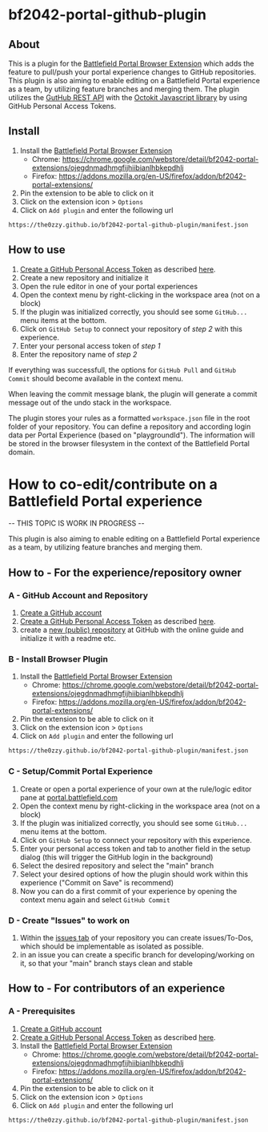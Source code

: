 # bf2042-portal-github-plugin

## About

This is a plugin for the [Battlefield Portal Browser Extension](https://github.com/LennardF1989/BF2042-Portal-Extensions) which adds the feature to pull/push your portal experience changes to GitHub repositories.
This plugin is also aiming to enable editing on a Battlefield Portal experience as a team, by utilizing feature branches and merging them.
The plugin utilizes the [GutHub REST API](https://docs.github.com/en/rest) with the [Octokit Javascript library](https://github.com/octokit/octokit.js) by using GitHub Personal Access Tokens.

## Install

1. Install the [Battlefield Portal Browser Extension](https://github.com/LennardF1989/BF2042-Portal-Extensions)
   - Chrome: https://chrome.google.com/webstore/detail/bf2042-portal-extensions/ojegdnmadhmgfijhiibianlhbkepdhlj
   - Firefox: https://addons.mozilla.org/en-US/firefox/addon/bf2042-portal-extensions/
2. Pin the extension to be able to click on it
3. Click on the extension icon > `Options`
4. Click on `Add plugin` and enter the following url

```txt
https://the0zzy.github.io/bf2042-portal-github-plugin/manifest.json
```

## How to use

1. [Create a GitHub Personal Access Token](https://github.com/settings/tokens) as described [here](https://docs.github.com/en/articles/creating-an-access-token-for-command-line-use).
2. Create a new repository and initialize it
3. Open the rule editor in one of your portal experiences
4. Open the context menu by right-clicking in the workspace area (not on a block)
5. If the plugin was initialized correctly, you should see some `GitHub...` menu items at the bottom.
6. Click on `GitHub Setup` to connect your repository of _step 2_ with this experience.
7. Enter your personal access token of _step 1_
8. Enter the repository name of _step 2_

If everything was successfull, the options for `GitHub Pull` and `GitHub Commit` should become available in the context menu.

When leaving the commit message blank, the plugin will generate a commit message out of the undo stack in the workspace.

The plugin stores your rules as a formatted `workspace.json` file in the root folder of your repository.
You can define a repository and according login data per Portal Experience (based on "playgroundId").
The information will be stored in the browser filesystem in the context of the Battlefield Portal domain.

# How to co-edit/contribute on a Battlefield Portal experience

-- THIS TOPIC IS WORK IN PROGRESS --

This plugin is also aiming to enable editing on a Battlefield Portal experience as a team, by utilizing feature branches and merging them.

## How to - For the experience/repository owner

### A - GitHub Account and Repository

1. [Create a GitHub account](https://github.com/signup)
1. [Create a GitHub Personal Access Token](https://github.com/settings/tokens) as described [here](https://docs.github.com/en/articles/creating-an-access-token-for-command-line-use).
1. create a [new (public) repository](https://github.com/new) at GitHub with the online guide and initialize it with a readme etc.

### B - Install Browser Plugin

1. Install the [Battlefield Portal Browser Extension](https://github.com/LennardF1989/BF2042-Portal-Extensions)
   - Chrome: https://chrome.google.com/webstore/detail/bf2042-portal-extensions/ojegdnmadhmgfijhiibianlhbkepdhlj
   - Firefox: https://addons.mozilla.org/en-US/firefox/addon/bf2042-portal-extensions/
1. Pin the extension to be able to click on it
1. Click on the extension icon > `Options`
1. Click on `Add plugin` and enter the following url

```txt
https://the0zzy.github.io/bf2042-portal-github-plugin/manifest.json
```

### C - Setup/Commit Portal Experience

1. Create or open a portal experience of your own at the rule/logic editor pane at [portal.battlefield.com](https://portal.battlefield.com)
1. Open the context menu by right-clicking in the workspace area (not on a block)
1. If the plugin was initialized correctly, you should see some `GitHub...` menu items at the bottom.
1. Click on `GitHub Setup` to connect your repository with this experience.
1. Enter your personal access token and tab to another field in the setup dialog (this will trigger the GitHub login in the background)
1. Select the desired repository and select the "main" branch
1. Select your desired options of how the plugin should work within this experience ("Commit on Save" is recommend)
1. Now you can do a first commit of your experience by opening the context menu again and select `GitHub Commit`

### D - Create "Issues" to work on

1. Within the [issues tab](https://github.com/issues) of your repository you can create issues/To-Dos, which should be implementable as isolated as possible.
1. in an issue you can create a specific branch for developing/working on it, so that your "main" branch stays clean and stable

## How to - For contributors of an experience

### A - Prerequisites

1. [Create a GitHub account](https://github.com/signup)
1. [Create a GitHub Personal Access Token](https://github.com/settings/tokens) as described [here](https://docs.github.com/en/articles/creating-an-access-token-for-command-line-use).
1. Install the [Battlefield Portal Browser Extension](https://github.com/LennardF1989/BF2042-Portal-Extensions)
   - Chrome: https://chrome.google.com/webstore/detail/bf2042-portal-extensions/ojegdnmadhmgfijhiibianlhbkepdhlj
   - Firefox: https://addons.mozilla.org/en-US/firefox/addon/bf2042-portal-extensions/
1. Pin the extension to be able to click on it
1. Click on the extension icon > `Options`
1. Click on `Add plugin` and enter the following url

```txt
https://the0zzy.github.io/bf2042-portal-github-plugin/manifest.json
```
